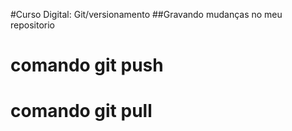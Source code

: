 #Curso Digital: Git/versionamento
##Gravando mudanças no meu repositorio
# comando git push
# comando git pull
